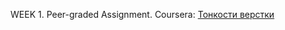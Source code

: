 WEEK 1. Peer-graded Assignment. Coursera: <a href="https://www.coursera.org/learn/tonkosti-verstki/">Тонкости верстки</a>